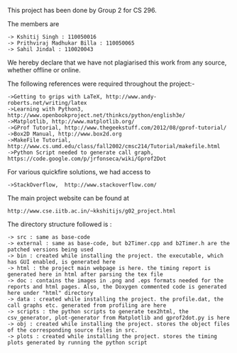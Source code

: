 This project has been done by Group 2 for CS 296.

The members are 

  	-> Kshitij Singh : 110050016
	-> Prithviraj Madhukar Billa : 110050065
	-> Sahil Jindal : 110020043
	
We hereby declare that we have not plagiarised this work from any source, whether offline or online.

The following references were required throughout the project:-

	->Getting to grips with LaTeX, http://www.andy-roberts.net/writing/latex
	->Learning with Python3, http://www.openbookproject.net/thinkcs/python/english3e/
	->Matplotlib, http://www.matplotlib.org/
	->GProf Tutorial, http://www.thegeekstuff.com/2012/08/gprof-tutorial/
	->Box2D Manual, http://www.box2d.org
	->MakeFile Tutorial, http://www.cs.umd.edu/class/fall2002/cmsc214/Tutorial/makefile.html
	->Python Script needed to generate call graph, https://code.google.com/p/jrfonseca/wiki/Gprof2Dot	

For various quickfire solutions, we had access to 
	
	->StackOverflow,  http://www.stackoverflow.com/	

The main project website can be found at

	http://www.cse.iitb.ac.in/~kkshitijs/g02_project.html

The directory structure followed is :

	-> src : same as base-code
	-> external : same as base-code, but b2Timer.cpp and b2Timer.h are the patched versions being used
	-> bin : created while installing the project. the executable, which has GUI enabled, is generated here
	-> html : the project main webpage is here. the timing report is generated here in html after parsing the tex file
	-> doc : contains the images in .png and .eps formats needed for the reports and html pages. Also, the Doxygen commented code is generated here under "html" directory
	-> data : created while installing the project. the profile.dat, the call graphs etc. generated from profiling are here
	-> scripts : the python scripts to generate tex2html, the csv_generator, plot-generator from Matplotlib and gprof2dot.py is here
	-> obj : created while installing the project. stores the object files of the corresponding source files in src.
	-> plots : created while installing the project. stores the timing plots generated by running the python script
